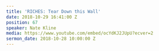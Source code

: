 ```yaml
---
title: 'RICHES: Tear Down this Wall'
date: 2018-10-29 16:41:00 Z
position: 67
speaker: Nate Kline
media: https://www.youtube.com/embed/ocYdKJ2JUpU?ecver=2
sermon_date: 2018-10-28 10:00:00 Z
---
```


